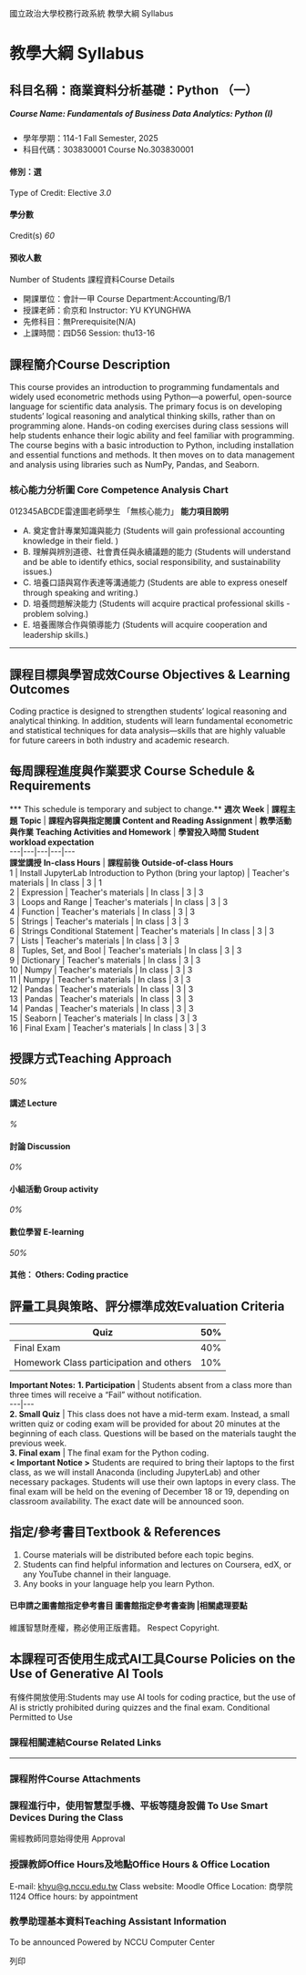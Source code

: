 國立政治大學校務行政系統 教學大綱 Syllabus
# 教學大綱 Syllabus
##  科目名稱：商業資料分析基礎：Python （一）
#####  Course Name: Fundamentals of Business Data Analytics: Python (I)
  * 學年學期：114-1 Fall Semester, 2025 
  * 科目代碼：303830001 Course No.303830001


#### 修別：選
Type of Credit: Elective 
_3.0_
#### 學分數
Credit(s)
_60_
#### 預收人數
Number of Students
課程資料Course Details
  * 開課單位：會計一甲 Course Department:Accounting/B/1 
  * 授課老師：俞京和 Instructor: YU KYUNGHWA 
  * 先修科目：無Prerequisite(N/A)
  * 上課時間：四D56 Session: thu13-16


##  課程簡介Course Description
This course provides an introduction to programming fundamentals and widely used econometric methods using Python—a powerful, open-source language for scientific data analysis. The primary focus is on developing students’ logical reasoning and analytical thinking skills, rather than on programming alone. Hands-on coding exercises during class sessions will help students enhance their logic ability and feel familiar with programming.
The course begins with a basic introduction to Python, including installation and essential functions and methods. It then moves on to data management and analysis using libraries such as NumPy, Pandas, and Seaborn.
###  核心能力分析圖 Core Competence Analysis Chart
012345ABCDE雷達圖老師學生
「無核心能力」 
**能力項目說明**
  * A. 奠定會計專業知識與能力 (Students will gain professional accounting knowledge in their field. )
  * B. 理解與辨別道德、社會責任與永續議題的能力 (Students will understand and be able to identify ethics, social responsibility, and sustainability issues.)
  * C. 培養口語與寫作表達等溝通能力 (Students are able to express oneself through speaking and writing.)
  * D. 培養問題解決能力 (Students will acquire practical professional skills - problem solving.)
  * E. 培養團隊合作與領導能力 (Students will acquire cooperation and leadership skills.)


* * *
##  課程目標與學習成效Course Objectives & Learning Outcomes 
Coding practice is designed to strengthen students’ logical reasoning and analytical thinking. In addition, students will learn fundamental econometric and statistical techniques for data analysis—skills that are highly valuable for future careers in both industry and academic research.
##  每周課程進度與作業要求 Course Schedule & Requirements
*** This schedule is temporary and subject to change.**
**週次** **Week** |  **課程主題** **Topic** |  **課程內容與指定閱讀** **Content and Reading Assignment** |  **教學活動與作業** **Teaching Activities and Homework** |  **學習投入時間** **Student workload expectation**  
---|---|---|---|---  
**課堂講授** **In-class Hours** |  **課程前後** **Outside-of-class Hours**  
1 |  Install JupyterLab Introduction to Python (bring your laptop) |  Teacher's materials  |  In class  |  3 |  1  
2 |  Expression |  Teacher's materials |  In class |  3 |  3  
3 |  Loops and Range |  Teacher's materials |  In class |  3 |  3  
4 |  Function  |  Teacher's materials |  In class |  3 |  3  
5 |  Strings |  Teacher's materials |  In class |  3 |  3  
6 |  Strings Conditional Statement |  Teacher's materials |  In class |  3 |  3  
7 |  Lists |  Teacher's materials |  In class |  3 |  3  
8 |  Tuples, Set, and Bool |  Teacher's materials |  In class |  3 |  3  
9 |  Dictionary  |  Teacher's materials |  In class |  3 |  3  
10 |  Numpy |  Teacher's materials |  In class |  3 |  3  
11 |  Numpy  |  Teacher's materials |  In class |  3 |  3  
12 |  Pandas |  Teacher's materials |  In class |  3 |  3  
13 |  Pandas |  Teacher's materials |  In class |  3 |  3  
14 |  Pandas |  Teacher's materials |  In class |  3 |  3  
15 |  Seaborn |  Teacher's materials |  In class |  3 |  3  
16 |  Final Exam |  Teacher's materials |  In class |  3 |  3  
##  授課方式Teaching Approach
_50%_
####  講述 Lecture
_%_
####  討論 Discussion
_0%_
####  小組活動 Group activity
_0%_
####  數位學習 E-learning
_50%_
####  其他： Others: Coding practice 
##  評量工具與策略、評分標準成效Evaluation Criteria
Quiz  |  50%  
---|---  
Final Exam  |  40%  
Homework  Class participation and others |  10%  
**Important Notes:**
**1. Participation** |  Students absent from a class more than three times will receive a “Fail” without notification.   
---|---  
**2. Small Quiz** |  This class does not have a mid-term exam. Instead, a small written quiz or coding exam will be provided for about 20 minutes at the beginning of each class. Questions will be based on the materials taught the previous week.   
**3. Final exam** |  The final exam for the Python coding.   
**< Important Notice >**
Students are required to bring their laptops to the first class, as we will install Anaconda (including JupyterLab) and other necessary packages. Students will use their own laptops in every class.
The final exam will be held on the evening of December 18 or 19, depending on classroom availability. The exact date will be announced soon.
##  指定/參考書目Textbook & References
1. Course materials will be distributed before each topic begins. 
2. Students can find helpful information and lectures on Coursera, edX, or any YouTube channel in their language. 
3. Any books in your language help you learn Python. 
####  已申請之圖書館指定參考書目  圖書館指定參考書查詢 |相關處理要點
維護智慧財產權，務必使用正版書籍。 Respect Copyright.
##  本課程可否使用生成式AI工具Course Policies on the Use of Generative AI Tools
有條件開放使用:Students may use AI tools for coding practice, but the use of AI is strictly prohibited during quizzes and the final exam. Conditional Permitted to Use 
###  課程相關連結Course Related Links
* * *
###  課程附件Course Attachments
###  課程進行中，使用智慧型手機、平板等隨身設備 To Use Smart Devices During the Class
需經教師同意始得使用  Approval
###  授課教師Office Hours及地點Office Hours & Office Location
E-mail: khyu@g.nccu.edu.tw
Class website: Moodle 
Office Location: 商學院1124
Office hours: by appointment 
###  教學助理基本資料Teaching Assistant Information
To be announced 
Powered by NCCU Computer Center
  
列印
